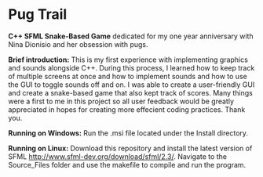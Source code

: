 # Pug Trail
**C++ SFML Snake-Based Game**
dedicated for my one year anniversary with Nina Dionisio and her obsession with pugs.

**Brief introduction:**
This is my first experience with implementing graphics and sounds alongside C++. During this process, I learned how to keep track of multiple screens at once and how to implement sounds and how to use the GUI to toggle sounds off and on. I was able to create a user-friendly GUI and create a snake-based game that also kept track of scores. Many things were a first to me in this project so all user feedback would be greatly appreciated in hopes for creating more effecient coding practices. Thank you.

**Running on Windows:**
Run the .msi file located under the Install directory.

**Running on Linux:**
Download this repository and install the latest version of SFML http://www.sfml-dev.org/download/sfml/2.3/. Navigate to the Source_Files folder and use the makefile to compile and run the program.
